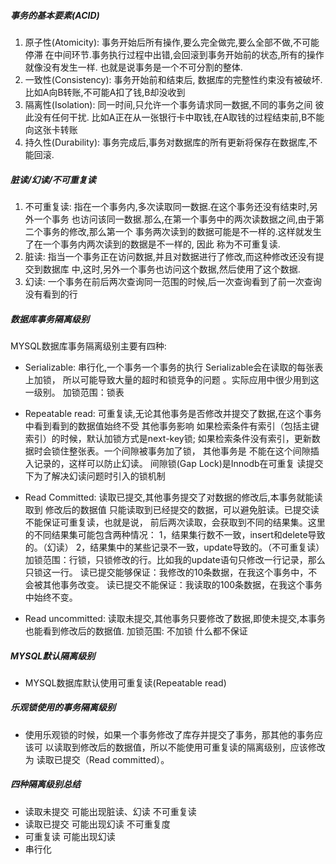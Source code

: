 ##### 事务的基本要素(ACID)
1. 原子性(Atomicity): 事务开始后所有操作,要么完全做完,要么全部不做,不可能停滞
在中间环节.事务执行过程中出错,会回滚到事务开始前的状态,所有的操作就像没有发生一样.
也就是说事务是一个不可分割的整体.
2. 一致性(Consistency): 事务开始前和结束后, 数据库的完整性约束没有被破坏.
比如A向B转账,不可能A扣了钱,B却没收到
3. 隔离性(Isolation): 同一时间,只允许一个事务请求同一数据,不同的事务之间
彼此没有任何干扰.
比如A正在从一张银行卡中取钱,在A取钱的过程结束前,B不能向这张卡转账
4. 持久性(Durability): 事务完成后,事务对数据库的所有更新将保存在数据库,不能回滚.

##### 脏读/幻读/不可重复读
1. 不可重复读: 指在一个事务内,多次读取同一数据.在这个事务还没有结束时,另外一个事务
也访问该同一数据.那么,在第一个事务中的两次读数据之间,由于第二个事务的修改,那么第一个
事务两次读到的数据可能是不一样的.这样就发生了在一个事务内两次读到的数据是不一样的, 因此
称为不可重复读.
2. 脏读: 指当一个事务正在访问数据,并且对数据进行了修改,而这种修改还没有提交到数据库
中,这时,另外一个事务也访问这个数据,然后使用了这个数据.
3. 幻读: 一个事务在前后两次查询同一范围的时候,后一次查询看到了前一次查询没有看到的行

##### 数据库事务隔离级别
MYSQL数据库事务隔离级别主要有四种: 
+ Serializable: 
串行化,一个事务一个事务的执行 Serializable会在读取的每张表上加锁，
所以可能导致大量的超时和锁竞争的问题 。实际应用中很少用到这一级别。 加锁范围：锁表

+ Repeatable read: 
可重复读,无论其他事务是否修改并提交了数据,在这个事务 中看到看到的数据值始终不受
其他事务影响 如果检索条件有索引（包括主键索引）的时候，默认加锁方式是next-key锁;
如果检索条件没有索引，更新数据时会锁住整张表。一个间隙被事务加了锁， 其他事务是
不能在这个间隙插入记录的，这样可以防止幻读。 间隙锁(Gap Lock)是Innodb在可重复
读提交下为了解决幻读问题时引入的锁机制

+ Read Committed: 
读取已提交,其他事务提交了对数据的修改后,本事务就能读取到 修改后的数据值 
只能读取到已经提交的数据，可以避免脏读。已提交读不能保证可重复读，也就是说，
前后两次读取，会获取到不同的结果集。这里的不同结果集可能包含两种情况：
1，结果集行数不一致，insert和delete导致的。（幻读）
2，结果集中的某些记录不一致，update导致的。（不可重复读） 加锁范围：行锁，只锁修改的行。比如我的update语句只修改一行记录，那么只锁这一行。 读已提交能够保证：我修改的10条数据，在我这个事务中，不会被其他事务改变。 读已提交不能保证：我读取的100条数据，在我这个事务中始终不变。

+ Read uncommitted: 
读取未提交,其他事务只要修改了数据,即使未提交,本事务 也能看到修改后的数据值.
加锁范围: 不加锁 什么都不保证 

##### MYSQL默认隔离级别
+ MYSQL数据库默认使用可重复读(Repeatable read)

##### 乐观锁使用的事务隔离级别
+ 使用乐观锁的时候，如果一个事务修改了库存并提交了事务，那其他的事务应该可 
以读取到修改后的数据值，所以不能使用可重复读的隔离级别，应该修改为 
读取已提交（Read committed）。
 
##### 四种隔离级别总结
+ 读取未提交 可能出现脏读、幻读 不可重复读
+ 读取已提交 可能出现幻读 不可重复度
+ 可重复读 可能出现幻读
+ 串行化